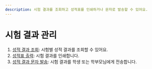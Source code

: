 ```yaml
---
description: 시험 결과를 조회하고 성적표를 인쇄하거나 문자로 발송할 수 있어요.
---
```


# 시험 결과 관리

1. [성적 결과 조회](list.md): 시험별 성적 결과를 조회할 수 있어요.
2. [성적표 출력](print.md): 시험 결과를 인쇄합니다.
3. [성적 결과 문자 발송](send-msg.md): 시험 결과를 학생 또는 학부모님에게 전송합니다.
